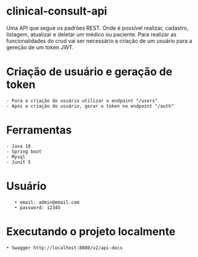 # clinical-consult-api
Uma API que segue os padrôes REST. Onde é possível realizar, cadastro, listagem, atualizar e deletar
um médico ou paciente. Para realizar as funcionalidades do crud vai ser necessário a criação de um 
usuário para a gereção de um token JWT. 

# Criação de usuário e geração de token

    - Para a criação do usuário utilizar o endpoint "/users"
    - Após a criação do usuário, gerar o token no endpoint "/auth"

# Ferramentas

    - Java 18
    - Spring boot
    - Mysql
    - Junit 5

# Usuário
       • email: admin@email.com
       • password: 12345

# Executando o projeto localmente

	• Swagger http://localhost:8080/v2/api-docs